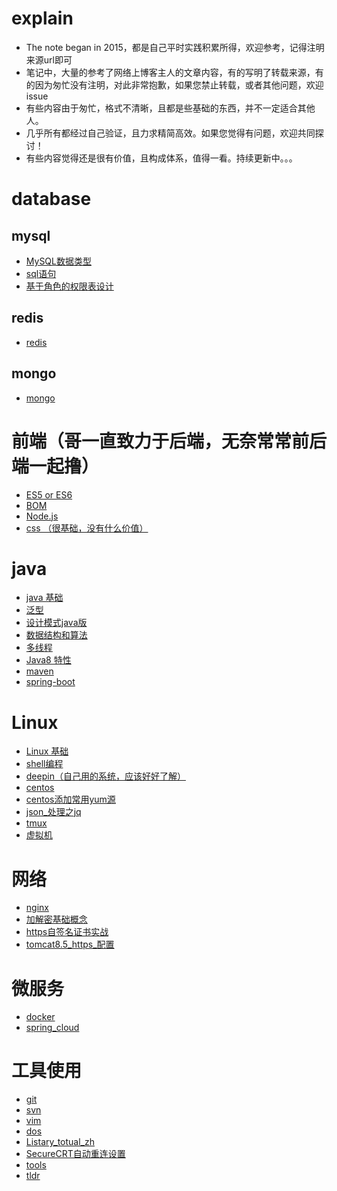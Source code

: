 # explain
- The note began in 2015，都是自己平时实践积累所得，欢迎参考，记得注明来源url即可  
- 笔记中，大量的参考了网络上博客主人的文章内容，有的写明了转载来源，有的因为匆忙没有注明，对此非常抱歉，如果您禁止转载，或者其他问题，欢迎issue
- 有些内容由于匆忙，格式不清晰，且都是些基础的东西，并不一定适合其他人。
- 几乎所有都经过自己验证，且力求精简高效。如果您觉得有问题，欢迎共同探讨！
- 有些内容觉得还是很有价值，且构成体系，值得一看。持续更新中。。。


# database

## mysql
* [MySQL数据类型](./database/MySQL数据类型.md)
* [sql语句](./database/sql.md)
* [基于角色的权限表设计](./database/rbac.sql)

## redis
* [redis](./database/redis.md)

## mongo
* [mongo](./database/mongo.md)

# 前端（哥一直致力于后端，无奈常常前后端一起撸）
* [ES5 or ES6](./frontend/ES.md)
* [BOM](./frontend/BOM.md)
* [Node.js](./frontend/Node.js.md)
* [css （很基础，没有什么价值）](./frontend/css.md)

# java
* [java 基础](./java/java.md)
* [泛型](./java/java泛型.md)
* [设计模式java版](./java/Java设计模式.md)
* [数据结构和算法](./other/数据结构和算法.md)
* [多线程](./java/Java多线程.md)
* [Java8 特性](./java/java8.md)
* [maven](./java/maven.md)
* [spring-boot](./java/spring-learn.md)

# Linux
* [Linux 基础](./linux/linux.md)
* [shell编程](./linux/shell.md)
* [deepin（自己用的系统，应该好好了解）](./linux/deepin.md)
* [centos](./linux/centos.md)
* [centos添加常用yum源](./linux/centos添加常用yum源.md)
* [json_处理之jq](./linux/json_处理之jq.md)
* [tmux](./linux/tmux.md)
* [虚拟机](./linux/虚拟机.md)

# 网络
* [nginx](./network/nginx.md)
* [加解密基础概念](./network/加解密概念.md)
* [https自签名证书实战](./network/https自签名证书实战.md)
* [tomcat8.5_https_配置](./network/tomcat8.5_https_配置.md)

# 微服务
* [docker](./SOA/docker.md)
* [spring_cloud](./SOA/spring_cloud.md)

# 工具使用
* [git](./tool/Git.md)
* [svn](./tool/svn.md)
* [vim](./tool/vim.md)
* [dos](./tool/dos.md)
* [Listary_totual_zh](./tool/Listary_totual_zh.md)
* [SecureCRT自动重连设置](./tool/SecureCRT自动重连设置.md)
* [tools](./tool/tools.md)
* [tldr](./tool/tldr.md)



